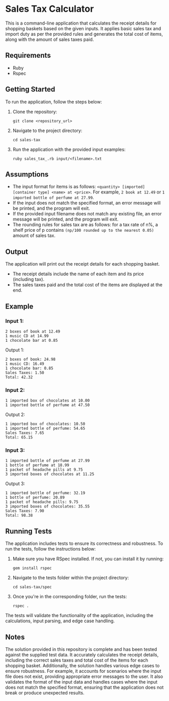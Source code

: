 # Sales Tax Calculator

This is a command-line application that calculates the receipt details for shopping baskets based on the given inputs. It applies basic sales tax and import duty as per the provided rules and generates the total cost of items, along with the amount of sales taxes paid.

## Requirements

- Ruby
- Rspec

## Getting Started

To run the application, follow the steps below:

1. Clone the repository:
   ```
   git clone <repository_url>
   ```

2. Navigate to the project directory:
   ```
   cd sales-tax
   ```

3. Run the application with the provided input examples:
     ```
     ruby sales_tax_.rb input/<filename>.txt
     ```

## Assumptions

- The input format for items is as follows: `<quantity> [imported] [container type] <name> at <price>`. For example, `2 book at 12.49` or `1 imported bottle of perfume at 27.99`.
- If the input does not match the specified format, an error message will be printed, and the program will exit.
- If the provided input filename does not match any existing file, an error message will be printed, and the program will exit.
- The rounding rules for sales tax are as follows: for a tax rate of n%, a shelf price of p contains `(np/100 rounded up to the nearest 0.05)` amount of sales tax.

## Output

The application will print out the receipt details for each shopping basket.

- The receipt details include the name of each item and its price (including tax).
- The sales taxes paid and the total cost of the items are displayed at the end.

## Example
### Input 1:
```
2 boxes of book at 12.49
1 music CD at 14.99
1 chocolate bar at 0.85
```

Output 1:
```
2 boxes of book: 24.98
1 music CD: 16.49
1 chocolate bar: 0.85
Sales Taxes: 1.50
Total: 42.32
```

### Input 2:
```
1 imported box of chocolates at 10.00
1 imported bottle of perfume at 47.50
```

Output 2:
```
1 imported box of chocolates: 10.50
1 imported bottle of perfume: 54.65
Sales Taxes: 7.65
Total: 65.15
```

### Input 3:
```
1 imported bottle of perfume at 27.99
1 bottle of perfume at 18.99
1 packet of headache pills at 9.75
3 imported boxes of chocolates at 11.25
```

Output 3:
```
1 imported bottle of perfume: 32.19
1 bottle of perfume: 20.89
1 packet of headache pills: 9.75
3 imported boxes of chocolates: 35.55
Sales Taxes: 7.90
Total: 98.38
```

## Running Tests

The application includes tests to ensure its correctness and robustness. To run the tests, follow the instructions below:

1. Make sure you have RSpec installed. If not, you can install it by running:
     ```
     gem install rspec
     ```

2. Navigate to the tests folder within the project directory:
   ```
   cd sales-tax/spec
   ```

3. Once you're in the corresponding folder, run the tests:
     ```
     rspec .
     ```

The tests will validate the functionality of the application, including the calculations, input parsing, and edge case handling.

## Notes

The solution provided in this repository is complete and has been tested against the supplied test data. It accurately calculates the receipt details, including the correct sales taxes and total cost of the items for each shopping basket. Additionally, the solution handles various edge cases to ensure robustness. For example, it accounts for scenarios where the input file does not exist, providing appropriate error messages to the user. It also validates the format of the input data and handles cases where the input does not match the specified format, ensuring that the application does not break or produce unexpected results.
